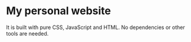 # My personal website

It is built with pure CSS, JavaScript and HTML. No dependencies or other tools are needed.